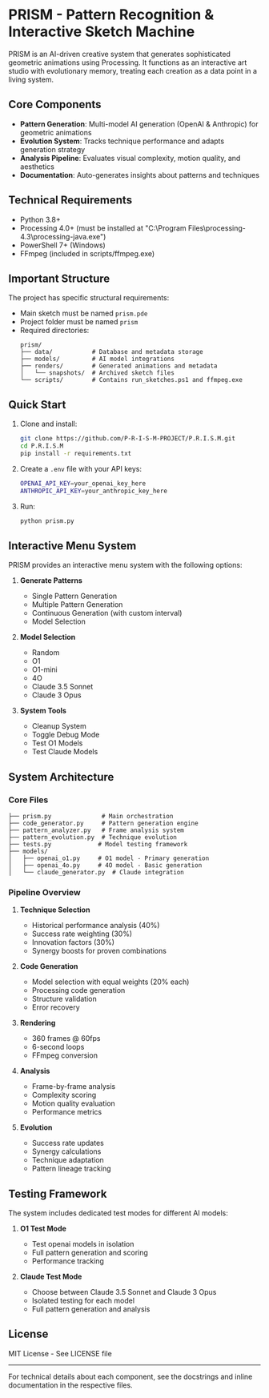 # PRISM - Pattern Recognition & Interactive Sketch Machine

PRISM is an AI-driven creative system that generates sophisticated geometric animations using Processing. It functions as an interactive art studio with evolutionary memory, treating each creation as a data point in a living system.

## Core Components

- **Pattern Generation**: Multi-model AI generation (OpenAI & Anthropic) for geometric animations
- **Evolution System**: Tracks technique performance and adapts generation strategy
- **Analysis Pipeline**: Evaluates visual complexity, motion quality, and aesthetics
- **Documentation**: Auto-generates insights about patterns and techniques

## Technical Requirements

- Python 3.8+
- Processing 4.0+ (must be installed at "C:\Program Files\processing-4.3\processing-java.exe")
- PowerShell 7+ (Windows)
- FFmpeg (included in scripts/ffmpeg.exe)

## Important Structure

The project has specific structural requirements:
- Main sketch must be named `prism.pde`
- Project folder must be named `prism`
- Required directories:
  ```
  prism/
  ├── data/           # Database and metadata storage
  ├── models/         # AI model integrations
  ├── renders/        # Generated animations and metadata
  │   └── snapshots/  # Archived sketch files
  └── scripts/        # Contains run_sketches.ps1 and ffmpeg.exe
  ```

## Quick Start

1. Clone and install:
   ```bash
   git clone https://github.com/P-R-I-S-M-PROJECT/P.R.I.S.M.git
   cd P.R.I.S.M
   pip install -r requirements.txt
   ```

2. Create a `.env` file with your API keys:
   ```bash
   OPENAI_API_KEY=your_openai_key_here
   ANTHROPIC_API_KEY=your_anthropic_key_here
   ```

3. Run:
   ```bash
   python prism.py
   ```

## Interactive Menu System

PRISM provides an interactive menu system with the following options:

1. **Generate Patterns**
   - Single Pattern Generation
   - Multiple Pattern Generation
   - Continuous Generation (with custom interval)
   - Model Selection

2. **Model Selection**
   - Random
   - O1
   - O1-mini
   - 4O
   - Claude 3.5 Sonnet
   - Claude 3 Opus

3. **System Tools**
   - Cleanup System
   - Toggle Debug Mode
   - Test O1 Models
   - Test Claude Models

## System Architecture

### Core Files
```
├── prism.py              # Main orchestration
├── code_generator.py     # Pattern generation engine
├── pattern_analyzer.py   # Frame analysis system
├── pattern_evolution.py  # Technique evolution
├── tests.py             # Model testing framework
├── models/              
│   ├── openai_o1.py     # O1 model - Primary generation
│   ├── openai_4o.py     # 4O model - Basic generation
│   └── claude_generator.py  # Claude integration
```

### Pipeline Overview

1. **Technique Selection**
   - Historical performance analysis (40%)
   - Success rate weighting (30%)
   - Innovation factors (30%)
   - Synergy boosts for proven combinations

2. **Code Generation**
   - Model selection with equal weights (20% each)
   - Processing code generation
   - Structure validation
   - Error recovery

3. **Rendering**
   - 360 frames @ 60fps
   - 6-second loops
   - FFmpeg conversion

4. **Analysis**
   - Frame-by-frame analysis
   - Complexity scoring
   - Motion quality evaluation
   - Performance metrics

5. **Evolution**
   - Success rate updates
   - Synergy calculations
   - Technique adaptation
   - Pattern lineage tracking

## Testing Framework

The system includes dedicated test modes for different AI models:

1. **O1 Test Mode**
   - Test openai models in isolation
   - Full pattern generation and scoring
   - Performance tracking

2. **Claude Test Mode**
   - Choose between Claude 3.5 Sonnet and Claude 3 Opus
   - Isolated testing for each model
   - Full pattern generation and analysis

## License

MIT License - See LICENSE file

---

For technical details about each component, see the docstrings and inline documentation in the respective files. 